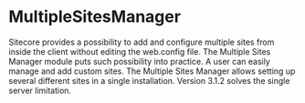 MultipleSitesManager
====================

 Sitecore provides a possibility to add and configure multiple sites from inside the client without editing the web.config file. The Multiple Sites Manager module puts such possibility into practice. A user can easily manage and add custom sites.  The Multiple Sites Manager allows setting up several different sites in a single installation.
 Version 3.1.2 solves the single server limitation.
